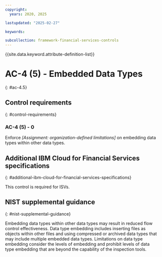 ```yaml
---
copyright:
  years: 2020, 2025

lastupdated: "2025-02-27"

keywords:

subcollection: framework-financial-services-controls
---
```


{{site.data.keyword.attribute-definition-list}}

# AC-4 (5) -  Embedded Data Types
{: #ac-4.5}

## Control requirements
{: #control-requirements}



### AC-4 (5) - 0


Enforce _[Assignment: organization-defined limitations]_ on embedding data types within other data types.






## Additional IBM Cloud for Financial Services specifications
{: #additional-ibm-cloud-for-financial-services-specifications}

This control is required for ISVs.







## NIST supplemental guidance
{: #nist-supplemental-guidance}

Embedding data types within other data types may result in reduced flow control effectiveness. Data type embedding includes inserting files as objects within other files and using compressed or archived data types that may include multiple embedded data types. Limitations on data type embedding consider the levels of embedding and prohibit levels of data type embedding that are beyond the capability of the inspection tools.
